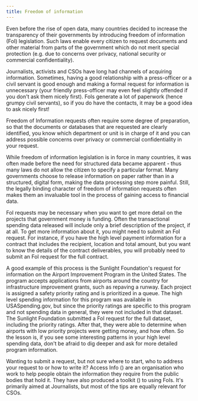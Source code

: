 ```yaml
---
title: Freedom of information
---
```


Even before the rise of open data, many countries decided to increase the transparency of their governments by introducing freedom of information (FoI) legislation. Such laws enable every citizen to request documents and other material from parts of the government which do not merit special protection (e.g. due to concerns over privacy, national security or commercial confidentiality).

Journalists, activists and CSOs have long had channels of acquiring information. Sometimes, having a good relationship with a press-officer or a civil servant is good enough and making a formal request for information is unnecessary (your friendly press-officer may even feel slightly offended if you don't ask them nicely first). FoIs generate a lot of paperwork (hence grumpy civil servants), so if you do have the contacts, it may be a good idea to ask nicely first!

Freedom of Information requests often require some degree of preparation, so that the documents or databases that are requested are clearly identified, you know which department or unit is in charge of it and you can address possible concerns over privacy or commercial confidentiality in your request.

While freedom of information legislation is in force in many countries, it was often made before the need for structured data became apparent - thus many laws do not allow the citizen to specify a particular format. Many governments choose to release information on paper rather than in a structured, digital form, making the data processing step more painful. Still, the legally binding character of freedom of information requests often makes them an invaluable tool in the process of gaining access to financial data.

FoI requests may be necessary when you want to get more detail on the projects that government money is funding. Often the transactional spending data released will include only a brief description of the project, if at all. To get more information about it, you might need to submit an FoI request. For instance, if you have the high level payment information for a contract that includes the recipient, location and total amount, but you want to know the details of the contract deliverables, you will probably need to submit an FoI request for the full contract.

A good example of this process is the Sunlight Foundation's request for information on the Airport Improvement Program in the United States. The program accepts applications from airports around the country for infrastructure improvement grants, such as repaving a runway. Each project is assigned a safety priority rating and is prioritized in a queue. The high level spending information for this program was available in USASpending.gov, but since the priority ratings are specific to this program and not spending data in general, they were not included in that dataset. The Sunlight Foundation submitted a FoI request for the full dataset, including the priority ratings. After that, they were able to determine when airports with low priority projects were getting money, and how often. So the lesson is, if you see some interesting patterns in your high level spending data, don't be afraid to dig deeper and ask for more detailed program information.

Wanting to submit a request, but not sure where to start, who to address your request to or how to write it? Access Info ([](http://www.access-info.org/)) are an organisation who work to help people obtain the information they require from the public bodies that hold it. They have also produced a toolkit ([](http://www.legalleaks.info/toolkit.html)) to using FoIs. It's primarily aimed at Journalists, but most of the tips are equally relevant for CSOs.


